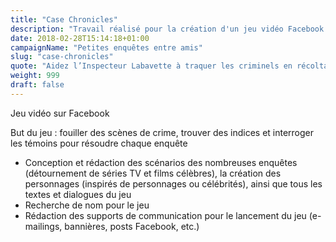 ```yaml
---
title: "Case Chronicles"
description: "Travail réalisé pour la création d'un jeu vidéo Facebook intitulé « Case Chronicles »"
date: 2018-02-28T15:14:18+01:00
campaignName: "Petites enquêtes entre amis"
slug: "case-chronicles"
quote: "Aidez l’Inspecteur Labavette à traquer les criminels en récoltant des preuves en série !"
weight: 999
draft: false
---
```


Jeu vidéo sur Facebook

But du jeu : fouiller des scènes de crime, trouver des indices et interroger les témoins pour résoudre chaque enquête

- Conception et rédaction des scénarios des nombreuses enquêtes (détournement de séries TV et films célèbres), la création des personnages (inspirés de personnages ou célébrités), ainsi que tous les textes et dialogues du jeu
- Recherche de nom pour le jeu
- Rédaction des supports de communication pour le lancement du jeu (e-mailings, bannières, posts Facebook, etc.)
